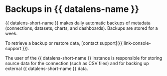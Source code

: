 # Backups in {{ datalens-name }}

{{ datalens-short-name }} makes daily automatic backups of metadata (connections, datasets, charts, and dashboards). Backups are stored for a week.

To retrieve a backup or restore data, [contact support]({{ link-console-support }}).

The user of the {{ datalens-short-name }} instance is responsible for storing source data for the connection (such as CSV files) and for backing up external {{ datalens-short-name }} data.
